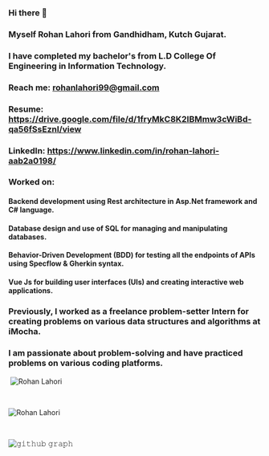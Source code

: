 ### Hi there 👋
### Myself Rohan Lahori from Gandhidham, Kutch Gujarat.
### I have completed my bachelor's from L.D College Of Engineering in Information Technology.


### Reach me: rohanlahori99@gmail.com
### Resume: https://drive.google.com/file/d/1fryMkC8K2IBMmw3cWiBd-qa56fSsEznI/view
### LinkedIn: https://www.linkedin.com/in/rohan-lahori-aab2a0198/   
### Worked on:
<h4><b>Backend development</b> using <b>Rest</b> architecture in <b>Asp.Net</b> framework and <b>C#</b> language.</h4>
<h4><b>Database design</b> and use of <b>SQL</b> for managing and manipulating databases.</h4>
<h4><b>Behavior-Driven Development (BDD)</b> for testing all the endpoints of APIs using <b>Specflow & Gherkin</b> syntax.</h4>
<h4><b>Vue Js</b> for building user interfaces (UIs) and creating interactive web applications.</h4>


### Previously, I worked as a freelance problem-setter Intern for creating problems on various data structures and algorithms at iMocha.

### I am passionate about problem-solving and have practiced problems on various coding platforms.



<!--
**rohanlahori/rohanlahori** is a ✨ _special_ ✨ repository because its `README.md` (this file) appears on your GitHub profile.

Here are some ideas to get you started:

- 🔭 I’m currently working on ...
- 🌱 I’m currently learning ...
- 👯 I’m looking to collaborate on ...
- 🤔 I’m looking for help with ...
- 💬 Ask me about ...
- 📫 How to reach me: ...
- 😄 Pronouns: ...
- ⚡ Fun fact: ...
-->
 

  
  <p>&nbsp;<img align="center" src="https://github-readme-stats.vercel.app/api?username=rohanlahori&show_icons=true&locale=en&theme=radical" alt="Rohan Lahori" /></p><br>


<p><img align="center" src="https://github-readme-streak-stats.herokuapp.com/?user=rohanlahori&theme=radical" alt="Rohan Lahori" /></p>

  
  <br/>

![𝚐𝚒𝚝𝚑𝚞𝚋 𝚐𝚛𝚊𝚙𝚑](https://activity-graph.herokuapp.com/graph?username=rohanlahori&theme=react-dark&hide_border=true&area=true)

<br/>

